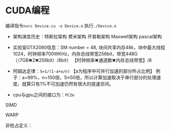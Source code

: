 # CUDA编程
编译指令`nvcc Device.cu -o Device.o`
执行`./Device.o`

- 架构演变历史：特斯拉架构 费米架构 开普勒架构 Maxwell架构 pascal架构

- 实验室GTX2080信息：SM number = 48, 块间共享内存48k，块中最大线程1024，时钟频率700WKHz，内存总线带宽256bit，带宽448G
  （（7GB✖2✖256bit）/8bit）
  【时钟频率✖通道数✖内存总线带宽】/8

- 阿姆达定律：`S=1/(1-a+a/n)` 【a为程序中可并行加速的部分所占比例】 例子：a=99%，n=100倍，S≈50倍，所以计算加速取决于串行部分的处理速度，就算只有1%不可加速仍然有很大的提速空间。

- cpu与gpu之间的接口为：`PCIe`

SIMD

WARP

非抢占定义：

